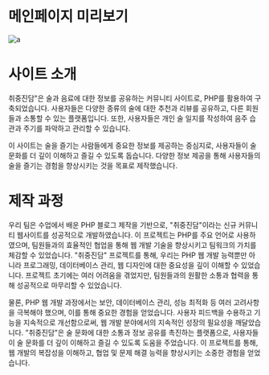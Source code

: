 # 메인페이지 미리보기

<img src="assets/img/mainpage.png" alt="a">

# 사이트 소개 
취중진담"은 술과 음료에 대한 정보를 공유하는 커뮤니티 사이트로, PHP를 활용하여 구축되었습니다. 사용자들은 다양한 종류의 술에 대한 추천과 리뷰를 공유하고, 다른 회원들과 소통할 수 있는 플랫폼입니다. 또한, 사용자들은 개인 술 일지를 작성하여 음주 습관과 주기를 파악하고 관리할 수 있습니다.

이 사이트는 술을 즐기는 사람들에게 중요한 정보를 제공하는 중심지로, 사용자들이 술 문화를 더 깊이 이해하고 즐길 수 있도록 돕습니다. 다양한 정보 제공을 통해 사용자들의 술을 즐기는 경험을 향상시키는 것을 목표로 제작했습니다.


# 제작 과정
우리 팀은 수업에서 배운 PHP 블로그 제작을 기반으로, "취중진담"이라는 신규 커뮤니티 웹사이트를 성공적으로 개발하였습니다. 이 프로젝트는 PHP를 주요 언어로 사용하였으며, 팀원들과의 효율적인 협업을 통해 웹 개발 기술을 향상시키고 팀워크의 가치를 체감할 수 있었습니다. "취중진담" 프로젝트를 통해, 우리는 PHP 웹 개발 능력뿐만 아니라 프로그래밍, 데이터베이스 관리, 웹 디자인에 대한 중요성을 깊이 이해할 수 있었습니다. 프로젝트 초기에는 여러 어려움을 겪었지만, 팀원들과의 원활한 소통과 협력을 통해 성공적으로 마무리할 수 있었습니다.

물론, PHP 웹 개발 과정에서는 보안, 데이터베이스 관리, 성능 최적화 등 여러 고려사항을 극복해야 했으며, 이를 통해 중요한 경험을 얻었습니다. 사용자 피드백을 수용하고 기능을 지속적으로 개선함으로써, 웹 개발 분야에서의 지속적인 성장의 필요성을 깨달았습니다. "취중진담"은 술 문화에 대한 소통과 정보 공유를 촉진하는 플랫폼으로, 사용자들이 술 문화를 더 깊이 이해하고 즐길 수 있도록 도움을 주었습니다. 이 프로젝트를 통해, 웹 개발의 복잡성을 이해하고, 협업 및 문제 해결 능력을 향상시키는 소중한 경험을 얻었습니다.
